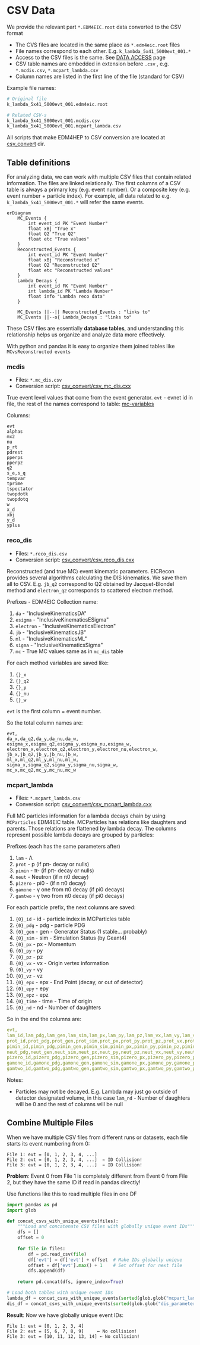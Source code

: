 # CSV Data

We provide the relevant part `*.EDM4EIC.root` data converted to the CSV format 

- The CVS files are located in the same place as `*.edm4eic.root` files
- File names correspond to each other. E.g. `k_lambda_5x41_5000evt_001.*`
- Access to the CSV files is the same. See [DATA ACCESS](data) page
- CSV table names are embedded in extension before `.csv` , 
  e.g. `*.mcdis.csv`, `*.mcpart_lambda.csv`
- Column names are listed in the first line of the file (standard for CSV)

Example file names: 

```bash
# Original file
k_lambda_5x41_5000evt_001.edm4eic.root

# Related CSV-s
k_lambda_5x41_5000evt_001.mcdis.csv
k_lambda_5x41_5000evt_001.mcpart_lambda.csv
```

All scripts that make EDM4HEP to CSV conversion are located at 
[csv_convert](https://github.com/JeffersonLab/meson-structure/tree/main/csv_convert) dir.

## Table definitions
 
For analyzing data, we can work with multiple CSV files that contain related information.
The files are linked relationally. The first columns of a CSV table is always 
a primary key (e.g. event number). Or a composite key (e.g. event number + particle index). 
For example, all data related to e.g. `k_lambda_5x41_5000evt_001.*` 
will refer the same events. 

```mermaid
erDiagram
    MC_Events {
        int event_id PK "Event Number"
        float xBj "True x"
        float Q2 "True Q2"
        float etc "True values"
    }
    Reconstructed_Events {
        int event_id PK "Event Number"
        float xBj "Reconstructed x"
        float Q2 "Reconstructed Q2"
        float etc "Reconstructed values"
    }
    Lambda_Decays {
        int event_id FK "Event Number"
        int lambda_id PK "Lambda Number"
        float info "Lambda reco data"
    }

    MC_Events ||--|| Reconstructed_Events : "links to"
    MC_Events ||--o{ Lambda_Decays : "links to"
```
These CSV files are essentially **database tables**, 
and understanding this relationship helps us organize and analyze data more effectively.

With python and pandas it is easy to organize them joined tables like 
`MCvsReconstructed events`

### mcdis

- Files: `*.mc_dis.csv`
- Conversion script: [csv_convert/csv_mc_dis.cxx](https://github.com/JeffersonLab/meson-structure/blob/main/csv_convert/csv_mc_dis.cxx)

True event level values that come from the event generator.
`evt` - evnet id in file, the rest of the names correspond to table: 
[mc-variables](mc-variables)

Columns: 

```
evt
alphas
mx2
nu
p_rt
pdrest
pperps
pperpz
q2
s_e,s_q
tempvar
tprime
tspectator
twopdotk
twopdotq
w
x_d
xbj
y_d
yplus
```

### reco_dis

- Files: `*.reco_dis.csv`
- Conversion script: [csv_convert/csv_reco_dis.cxx](https://github.com/JeffersonLab/meson-structure/blob/main/csv_convert/csv_reco_dis.cxx)

Reconstructed (and true MC) event kinematic parameters. 
EICRecon provides several algorithms calculating the DIS kinematics. 
We save them all to CSV. E.g. `jb_q2` correspond to Q2 obtained by Jacquet-Blondel method
and `electron_q2` corresponds to scattered electron method. 

Prefixes - EDM4EIC Collection name: 

1. `da`       - "InclusiveKinematicsDA"
2. `esigma`   - "InclusiveKinematicsESigma"
3. `electron` - "InclusiveKinematicsElectron"
4. `jb`       - "InclusiveKinematicsJB"
5. `ml`       - "InclusiveKinematicsML"
6. `sigma`    - "InclusiveKinematicsSigma"
7. `mc`       - True MC values same as in `mc_dis` table

For each method variables are saved like: 

1. `{}_x`
2. `{}_q2`
3. `{}_y`
4. `{}_nu`
5. `{}_w`

`evt` is the first column = event number. 

So the total column names are:

```
evt,
da_x,da_q2,da_y,da_nu,da_w,
esigma_x,esigma_q2,esigma_y,esigma_nu,esigma_w,
electron_x,electron_q2,electron_y,electron_nu,electron_w,
jb_x,jb_q2,jb_y,jb_nu,jb_w,
ml_x,ml_q2,ml_y,ml_nu,ml_w,
sigma_x,sigma_q2,sigma_y,sigma_nu,sigma_w,
mc_x,mc_q2,mc_y,mc_nu,mc_w
```

### mcpart_lambda

- Files: `*.mcpart_lambda.csv`
- Conversion script: [csv_convert/csv_mcpart_lambda.cxx](https://github.com/JeffersonLab/meson-structure/blob/main/csv_convert/csv_mcpart_lambda.cxx)

Full MC particles information for a lambda decays chain by using `MCParticles` EDM4EIC table. 
MCParticles has relations like daughters and parents. Those relations are 
flattened by lambda decay. 
The columns represent possible lambda decays are grouped by particles: 

Prefixes (each has the same parameters after)

1. `lam` - Λ 
2. `prot` - p (if pπ- decay or nulls)
3. `pimin` - π- (if pπ- decay or nulls)
4. `neut` - Neutron (if n π0 decay)
5. `pizero` - pi0 - (if n π0 decay)
6. `gamone` - γ one from π0 decay (if pi0 decays)
7. `gamtwo` - γ two from π0 decay (if pi0 decays)

For each particle prefix, the next columns are saved: 

1.  `{0}_id`     -   id - particle index in MCParticles table
2.  `{0}_pdg`    -   pdg - particle PDG
3.  `{0}_gen`    -   gen - Generator Status (1 stable... probably)
4.  `{0}_sim`    -   sim - Simulation Status (by Geant4)
5.  `{0}_px`     -   px - Momentum
6.  `{0}_py`     -   py
7.  `{0}_pz`     -   pz
8.  `{0}_vx`     -   vx - Origin vertex information
9.  `{0}_vy`     -   vy
10. `{0}_vz`     -   vz
11. `{0}_epx`    -   epx - End Point (decay, or out of detector)
12. `{0}_epy`    -   epy
13. `{0}_epz`    -   epz
14. `{0}_time`   -   time - Time of origin
15. `{0}_nd`     -   nd - Number of daughters

So in the end the columns are: 

```yaml
evt,
lam_id,lam_pdg,lam_gen,lam_sim,lam_px,lam_py,lam_pz,lam_vx,lam_vy,lam_vz,lam_epx,lam_epy,lam_epz,lam_time,lam_nd,
prot_id,prot_pdg,prot_gen,prot_sim,prot_px,prot_py,prot_pz,prot_vx,prot_vy,prot_vz,prot_epx,prot_epy,prot_epz,prot_time,prot_nd,
pimin_id,pimin_pdg,pimin_gen,pimin_sim,pimin_px,pimin_py,pimin_pz,pimin_vx,pimin_vy,pimin_vz,pimin_epx,pimin_epy,pimin_epz,pimin_time,pimin_nd,neut_id,
neut_pdg,neut_gen,neut_sim,neut_px,neut_py,neut_pz,neut_vx,neut_vy,neut_vz,neut_epx,neut_epy,neut_epz,neut_time,neut_nd,
pizero_id,pizero_pdg,pizero_gen,pizero_sim,pizero_px,pizero_py,pizero_pz,pizero_vx,pizero_vy,pizero_vz,pizero_epx,pizero_epy,pizero_epz,pizero_time,pizero_nd,
gamone_id,gamone_pdg,gamone_gen,gamone_sim,gamone_px,gamone_py,gamone_pz,gamone_vx,gamone_vy,gamone_vz,gamone_epx,gamone_epy,gamone_epz,gamone_time,gamone_nd,
gamtwo_id,gamtwo_pdg,gamtwo_gen,gamtwo_sim,gamtwo_px,gamtwo_py,gamtwo_pz,gamtwo_vx,gamtwo_vy,gamtwo_vz,gamtwo_epx,gamtwo_epy,gamtwo_epz,gamtwo_time,gamtwo_nd
```

Notes:

- Particles may not be decayed. E.g. Lambda may just go outside of detector designated volume, 
  in this case `lam_nd` - Number of daughters will be 0 and the rest of columns will be null 


## Combine Multiple Files

When we have multiple CSV files from different runs or datasets, 
each file starts its event numbering from 0:

```
File 1: evt = [0, 1, 2, 3, 4, ...]
File 2: evt = [0, 1, 2, 3, 4, ...]  ← ID Collision!
File 3: evt = [0, 1, 2, 3, 4, ...]  ← ID Collision!
```

**Problem**: Event 0 from File 1 is completely different from Event 0 from File 2, 
but they have the same ID if read in pandas directly!

Use functions like this to read multiple files in one DF

```python
import pandas as pd
import glob

def concat_csvs_with_unique_events(files):
    """Load and concatenate CSV files with globally unique event IDs"""
    dfs = []
    offset = 0
    
    for file in files:
        df = pd.read_csv(file)
        df['evt'] = df['evt'] + offset  # Make IDs globally unique
        offset = df['evt'].max() + 1    # Set offset for next file
        dfs.append(df)
    
    return pd.concat(dfs, ignore_index=True)

# Load both tables with unique event IDs
lambda_df = concat_csvs_with_unique_events(sorted(glob.glob("mcpart_lambda*.csv")))
dis_df = concat_csvs_with_unique_events(sorted(glob.glob("dis_parameters*.csv")))
```

**Result**: Now we have globally unique event IDs:
```
File 1: evt = [0, 1, 2, 3, 4]
File 2: evt = [5, 6, 7, 8, 9]     ← No collision!  
File 3: evt = [10, 11, 12, 13, 14] ← No collision!
```
